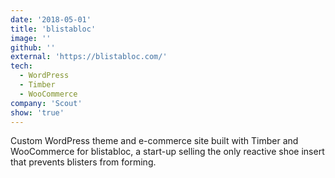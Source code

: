 ```yaml
---
date: '2018-05-01'
title: 'blistabloc'
image: ''
github: ''
external: 'https://blistabloc.com/'
tech:
  - WordPress
  - Timber
  - WooCommerce
company: 'Scout'
show: 'true'
---
```


Custom WordPress theme and e-commerce site built with Timber and WooCommerce for blistabloc, a start-up selling the only reactive shoe insert that prevents blisters from forming.
